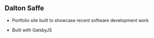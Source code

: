## Dalton Saffe

- Portfolio site built to showcase recent software development work

- Built with GatsbyJS

